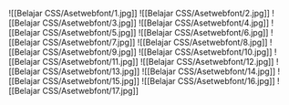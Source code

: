 ![[Belajar CSS/Asetwebfont/1.jpg]]
![[Belajar CSS/Asetwebfont/2.jpg]]
![[Belajar CSS/Asetwebfont/3.jpg]]
![[Belajar CSS/Asetwebfont/4.jpg]]
![[Belajar CSS/Asetwebfont/5.jpg]]
![[Belajar CSS/Asetwebfont/6.jpg]]
![[Belajar CSS/Asetwebfont/7.jpg]]
![[Belajar CSS/Asetwebfont/8.jpg]]
![[Belajar CSS/Asetwebfont/9.jpg]]
![[Belajar CSS/Asetwebfont/10.jpg]]
![[Belajar CSS/Asetwebfont/11.jpg]]
![[Belajar CSS/Asetwebfont/12.jpg]]
![[Belajar CSS/Asetwebfont/13.jpg]]
![[Belajar CSS/Asetwebfont/14.jpg]]
![[Belajar CSS/Asetwebfont/15.jpg]]
![[Belajar CSS/Asetwebfont/16.jpg]]
![[Belajar CSS/Asetwebfont/17.jpg]]
